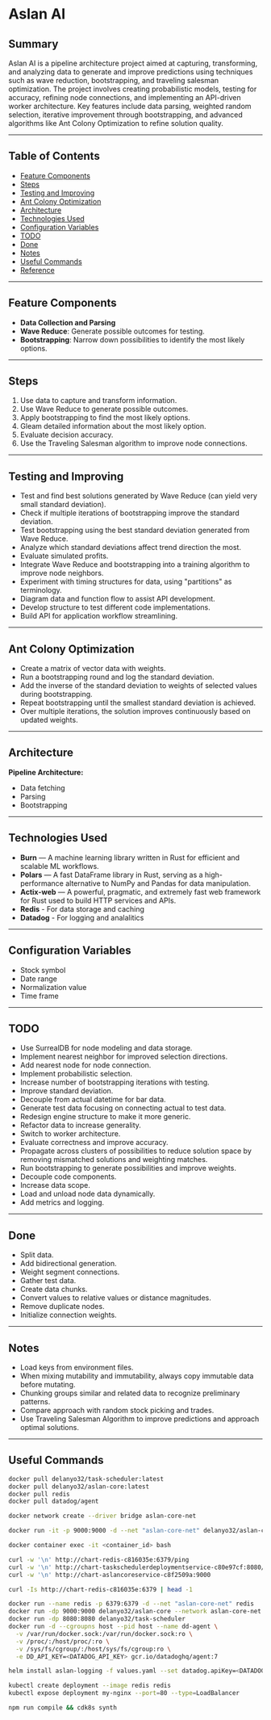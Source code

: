 # Aslan AI

## Summary

Aslan AI is a pipeline architecture project aimed at capturing, transforming, and analyzing data to generate and improve predictions using techniques such as wave reduction, bootstrapping, and traveling salesman optimization. The project involves creating probabilistic models, testing for accuracy, refining node connections, and implementing an API-driven worker architecture. Key features include data parsing, weighted random selection, iterative improvement through bootstrapping, and advanced algorithms like Ant Colony Optimization to refine solution quality.

---

## Table of Contents
- [Feature Components](#feature-components)
- [Steps](#steps)
- [Testing and Improving](#testing-and-improving)
- [Ant Colony Optimization](#ant-colony-optimization)
- [Architecture](#architecture)
- [Technologies Used](#technologies-used)
- [Configuration Variables](#configuration-variables)
- [TODO](#todo)
- [Done](#done)
- [Notes](#notes)
- [Useful Commands](#useful-commands)
- [Reference](#reference)

---

## Feature Components

- **Data Collection and Parsing**  
- **Wave Reduce**: Generate possible outcomes for testing.  
- **Bootstrapping**: Narrow down possibilities to identify the most likely options.  

---

## Steps

1. Use data to capture and transform information.  
2. Use Wave Reduce to generate possible outcomes.  
3. Apply bootstrapping to find the most likely options.  
4. Gleam detailed information about the most likely option.  
5. Evaluate decision accuracy.  
6. Use the Traveling Salesman algorithm to improve node connections.

---

## Testing and Improving

- Test and find best solutions generated by Wave Reduce (can yield very small standard deviation).  
- Check if multiple iterations of bootstrapping improve the standard deviation.  
- Test bootstrapping using the best standard deviation generated from Wave Reduce.  
- Analyze which standard deviations affect trend direction the most.  
- Evaluate simulated profits.  
- Integrate Wave Reduce and bootstrapping into a training algorithm to improve node neighbors.  
- Experiment with timing structures for data, using "partitions" as terminology.  
- Diagram data and function flow to assist API development.  
- Develop structure to test different code implementations.  
- Build API for application workflow streamlining.

---

## Ant Colony Optimization

- Create a matrix of vector data with weights.  
- Run a bootstrapping round and log the standard deviation.  
- Add the inverse of the standard deviation to weights of selected values during bootstrapping.  
- Repeat bootstrapping until the smallest standard deviation is achieved.  
- Over multiple iterations, the solution improves continuously based on updated weights.

---

## Architecture

**Pipeline Architecture:**

- Data fetching  
- Parsing  
- Bootstrapping  

---

## Technologies Used

- **Burn** — A machine learning library written in Rust for efficient and scalable ML workflows.  
- **Polars** — A fast DataFrame library in Rust, serving as a high-performance alternative to NumPy and Pandas for data manipulation.  
- **Actix-web** — A powerful, pragmatic, and extremely fast web framework for Rust used to build HTTP services and APIs.
- **Redis** - For data storage and caching
- **Datadog** - For logging and analalitics

---

## Configuration Variables

- Stock symbol  
- Date range  
- Normalization value  
- Time frame  

---

## TODO

- Use SurrealDB for node modeling and data storage.  
- Implement nearest neighbor for improved selection directions.  
- Add nearest node for node connection.  
- Implement probabilistic selection.  
- Increase number of bootstrapping iterations with testing.  
- Improve standard deviation.  
- Decouple from actual datetime for bar data.  
- Generate test data focusing on connecting actual to test data.  
- Redesign engine structure to make it more generic.  
- Refactor data to increase generality.  
- Switch to worker architecture.  
- Evaluate correctness and improve accuracy.  
- Propagate across clusters of possibilities to reduce solution space by removing mismatched solutions and weighting matches.  
- Run bootstrapping to generate possibilities and improve weights.  
- Decouple code components.  
- Increase data scope.  
- Load and unload node data dynamically.  
- Add metrics and logging.

---

## Done

- Split data.  
- Add bidirectional generation.  
- Weight segment connections.  
- Gather test data.  
- Create data chunks.  
- Convert values to relative values or distance magnitudes.  
- Remove duplicate nodes.  
- Initialize connection weights.

---

## Notes

- Load keys from environment files.  
- When mixing mutability and immutability, always copy immutable data before mutating.  
- Chunking groups similar and related data to recognize preliminary patterns.  
- Compare approach with random stock picking and trades.  
- Use Traveling Salesman Algorithm to improve predictions and approach optimal solutions.

---

## Useful Commands

```bash
docker pull delanyo32/task-scheduler:latest
docker pull delanyo32/aslan-core:latest
docker pull redis
docker pull datadog/agent

docker network create --driver bridge aslan-core-net

docker run -it -p 9000:9000 -d --net "aslan-core-net" delanyo32/aslan-core bash 

docker container exec -it <container_id> bash 

curl -w '\n' http://chart-redis-c816035e:6379/ping
curl -w '\n' http://chart-taskschedulerdeploymentservice-c80e97cf:8080/health
curl -w '\n' http://chart-aslancoreservice-c8f2509a:9000

curl -Is http://chart-redis-c816035e:6379 | head -1

docker run --name redis -p 6379:6379 -d --net "aslan-core-net" redis 
docker run -dp 9000:9000 delanyo32/aslan-core --network aslan-core-net
docker run -dp 8080:8080 delanyo32/task-scheduler
docker run -d --cgroupns host --pid host --name dd-agent \
  -v /var/run/docker.sock:/var/run/docker.sock:ro \
  -v /proc/:/host/proc/:ro \
  -v /sys/fs/cgroup/:/host/sys/fs/cgroup:ro \
  -e DD_API_KEY=<DATADOG_API_KEY> gcr.io/datadoghq/agent:7

helm install aslan-logging -f values.yaml --set datadog.apiKey=<DATADOG_API_KEY> datadog/datadog --set targetSystem=linux

kubectl create deployment --image redis redis 
kubectl expose deployment my-nginx --port=80 --type=LoadBalancer

npm run compile && cdk8s synth 
